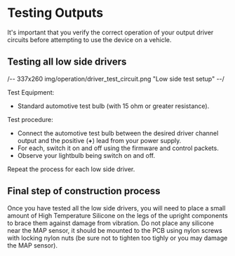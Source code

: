 # Testing Outputs #

It's important that you verify the correct operation of your output driver circuits before attempting to use the device on a vehicle.

## Testing all low side drivers
/-- 337x260 img/operation/driver_test_circuit.png "Low side test setup" --/

Test Equipment:

 - Standard automotive test bulb (with 15 ohm or greater resistance).
 
Test procedure: 

 - Connect the automotive test bulb between the desired driver channel output and the positive (**+**) lead from your power supply.
 - For each, switch it on and off using the firmware and control packets.
 - Observe your lightbulb being switch on and off.

Repeat the process for each low side driver.

## Final step of construction process

Once you have tested all the low side drivers, you will need to place a small amount of High Temperature Silicone on the legs of the upright components to brace them against damage from vibration.  Do not place any silicone near the MAP sensor, it should be mounted to the PCB using nylon screws with locking nylon nuts (be sure not to tighten too tighly or you may damage the MAP sensor).
